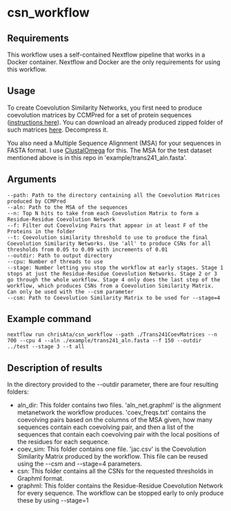 # csn_workflow

## Requirements

This workflow uses a self-contained Nextflow pipeline that works in a Docker container. Nextflow and Docker are the only requirements for using this workflow.

## Usage

To create Coevolution Similarity Networks, you first need to produce coevolution matrices by CCMPred for a set of protein sequences ([instructions here](https://github.com/soedinglab/CCMpred/wiki/FAQ)). You can download an already produced zipped folder of such matrices [here](https://data.ncl.ac.uk/articles/dataset/Trans241CoevMatrices_tar_gz/12555620). Decompress it.

You also need a Multiple Sequence Alignment (MSA) for your sequences in FASTA format. I use [ClustalOmega](https://www.ebi.ac.uk/Tools/msa/clustalo/) for this. The MSA for the test dataset mentioned above is in this repo in 'example/trans241_aln.fasta'.

## Arguments
```
--path: Path to the directory containing all the Coevolution Matrices produced by CCMPred
--aln: Path to the MSA of the sequences
--n: Top N hits to take from each Coevolution Matrix to form a Residue-Residue Coevolution Network
--f: Filter out Coevolving Pairs that appear in at least F of the Proteins in the folder
--t: Coevolution similarity threshold to use to produce the final Coevolution Similarity Networks. Use 'all' to produce CSNs for all thresholds from 0.05 to 0.09 with increments of 0.01
--outdir: Path to output directory
--cpu: Number of threads to use
--stage: Number letting you stop the workflow at early stages. Stage 1 stops at just the Residue-Residue Coevolution Networks. Stage 2 or 3 go through the whole workflow. Stage 4 only does the last step of the workflow, which produces CSNs from a Coevolution Similarity Matrix. Can only be used with the --csm parameter
--csm: Path to Coevolution Similarity Matrix to be used for --stage=4
```

## Example command

`
nextflow run chrisAta/csn_workflow --path ./Trans241CoevMatrices --n 700 --cpu 4 --aln ./example/trans241_aln.fasta --f 150 --outdir ../test --stage 3 --t all
`

## Description of results

In the directory provided to the --outdir parameter, there are four resulting folders:

* aln_dir: This folder contains two files. 'aln_net.graphml' is the alignment metanetwork the workflow produces. 'coev_freqs.txt' contains the coevolving pairs  based on the columns of the MSA given, how many sequences contain each coevolving pair, and then a list of the sequences that contain each coevolving pair with the local positions of the residues for each sequence.
* coev_sim: This folder contains one file. 'jac.csv' is the Coevolution Similarity Matrix produced by the workflow. This file can be reused using the --csm and --stage=4 parameters.
* csn: This folder contains all the CSNs for the requested thresholds in Graphml format.
* graphml: This folder contains the Residue-Residue Coevolution Network for every sequence. The workflow can be stopped early to only produce these by using --stage=1
